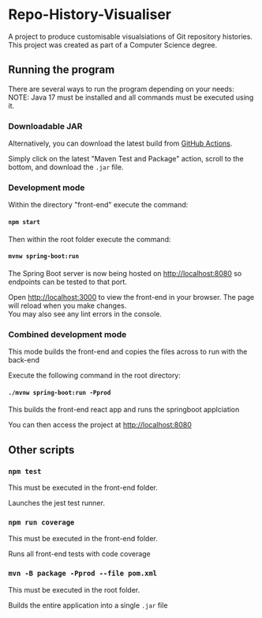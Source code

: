 # Repo-History-Visualiser

A project to produce customisable visualsiations of Git repository histories. This project was created as part of a Computer Science degree.

## Running the program

There are several ways to run the program depending on your needs:
NOTE: Java 17 must be installed and all commands must be executed using it.

### Downloadable JAR

Alternatively, you can download the latest build from [GitHub Actions](https://github.com/booksaw/repo-history-visualiser/actions). 

Simply click on the latest "Maven Test and Package" action, scroll to the bottom, and download the `.jar` file.

### Development mode

Within the directory "front-end" execute the command:

#### `npm start`

Then within the root folder execute the command: 

#### `mvnw spring-boot:run`

The Spring Boot server is now being hosted on [http://localhost:8080](http://localhost:8080) so endpoints can be tested to that port.

Open [http://localhost:3000](http://localhost:3000) to view the front-end in your browser.
The page will reload when you make changes.\
You may also see any lint errors in the console.

### Combined development mode

This mode builds the front-end and copies the files across to run with the back-end

Execute the following command in the root directory: 
#### `./mvnw spring-boot:run -Pprod`

This builds the front-end react app and runs the springboot applciation

You can then access the project at [http://localhost:8080](http://localhost:8080)

## Other scripts
### `npm test`

This must be executed in the front-end folder.

Launches the jest test runner.

### `npm run coverage`

This must be executed in the front-end folder.

Runs all front-end tests with code coverage

### `mvn -B package -Pprod --file pom.xml`

This must be executed in the root folder. 

Builds the entire application into a single `.jar` file
 
